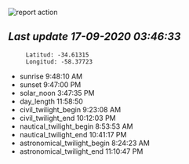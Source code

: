 ![report action](https://github.com/matiasz8/actions-for-reports/workflows/report%20action/badge.svg?branch=develop) 


## *****Last update 17-09-2020 03:46:33*****



		 Latitud: -34.61315
		 Longitud: -58.37723

 - sunrise 	 9:48:10 AM
 - sunset 	 9:47:00 PM
 - solar_noon 	 3:47:35 PM
 - day_length 	 11:58:50
 - civil_twilight_begin 	 9:23:08 AM
 - civil_twilight_end 	 10:12:03 PM
 - nautical_twilight_begin 	 8:53:53 AM
 - nautical_twilight_end 	 10:41:17 PM
 - astronomical_twilight_begin 	 8:24:23 AM
 - astronomical_twilight_end 	 11:10:47 PM
